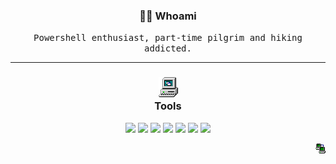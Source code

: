 <h3 align="center"> 👨‍💻 Whoami</h3>
<p align="center">
  <samp>Powershell enthusiast, part-time pilgrim and hiking addicted.</samp>
</p>

----

<h3 align="center"><img src="/img/computer.gif" /></br>Tools</h3>
<p align="center">
  <img src="https://img.shields.io/static/v1?logo=powershell&label=&message=Powershell&color=black&logoColor=white&style=flat-square" />
  <img src="https://img.shields.io/static/v1?logo=visualstudiocode&label=&message=VS%20Code&color=black&style=flat-square" />
  <img src="https://img.shields.io/static/v1?logo=git&label=&message=Git&color=black&logoColor=white&style=flat-square" />
  <img src="https://img.shields.io/static/v1?logo=github&label=&message=Github&color=black&logoColor=white&style=flat-square" />
  <img src="https://img.shields.io/static/v1?logo=windowsterminal&label=&message=Windows%20Terminal&color=black&logoColor=white&style=flat-square" />
  <img src="https://img.shields.io/static/v1?logo=markdown&label=&message=Markdown&color=black&logoColor=white&style=flat-square" />
  <img src="https://img.shields.io/static/v1?logo=logseq&label=&message=Logseq&color=black&logoColor=white&style=flat-square" />
</p>
<p align="right">
  <img src="/img/connect.gif"
</p>
